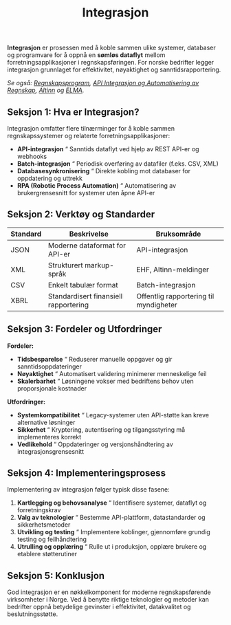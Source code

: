 ﻿---
title: "Integrasjon"
seoTitle: "Integrasjon"
meta_description: '**Integrasjon** er prosessen med å koble sammen ulike systemer, databaser og programvare for å oppnå en **sømløs dataflyt** mellom forretningsapplikasjoner...'
slug: integrasjon
type: blog
layout: pages/single
---

**Integrasjon** er prosessen med å koble sammen ulike systemer, databaser og programvare for å oppnå en **sømløs dataflyt** mellom forretningsapplikasjoner i regnskapsføringen. For norske bedrifter legger integrasjon grunnlaget for effektivitet, nøyaktighet og sanntidsrapportering.

*Se også: [Regnskapsprogram](/blogs/regnskap/regnskapsprogram "Regnskapsprogram: Økonomistyring for Norske Bedrifter"), [API Integrasjon og Automatisering av Regnskap](/blogs/regnskap/api-integrasjon-automatisering-regnskap "API Integrasjon og Automatisering av Regnskap “ Komplett Guide til Digital Regnskapsføring"), [Altinn](/blogs/regnskap/hva-er-altinn "Hva er Altinn? Komplett Guide til Norges Digitale Offentlige Tjenester") og [ELMA](/blogs/regnskap/elma "Hva er ELMA? En Guide til Elektronisk Mottaker- og Avsenderregister").*

## Seksjon 1: Hva er Integrasjon?

Integrasjon omfatter flere tilnærminger for å koble sammen regnskapssystemer og relaterte forretningsapplikasjoner:

* **API-integrasjon** “ Sanntids dataflyt ved hjelp av REST API-er og webhooks
* **Batch-integrasjon** “ Periodisk overføring av datafiler (f.eks. CSV, XML)
* **Databasesynkronisering** “ Direkte kobling mot databaser for oppdatering og uttrekk
* **RPA (Robotic Process Automation)** “ Automatisering av brukergrensesnitt for systemer uten åpne API-er

## Seksjon 2: Verktøy og Standarder

| **Standard** | **Beskrivelse**                       | **Bruksområde**                         |
|-------------|--------------------------------------|-----------------------------------------|
| JSON        | Moderne dataformat for API-er        | API-integrasjon                         |
| XML         | Strukturert markup-språk             | EHF, Altinn-meldinger                   |
| CSV         | Enkelt tabulær format                | Batch-integrasjon                       |
| XBRL        | Standardisert finansiell rapportering| Offentlig rapportering til myndigheter  |

## Seksjon 3: Fordeler og Utfordringer

**Fordeler:**

* **Tidsbesparelse** “ Reduserer manuelle oppgaver og gir sanntidsoppdateringer
* **Nøyaktighet** “ Automatisert validering minimerer menneskelige feil
* **Skalerbarhet** “ Løsningene vokser med bedriftens behov uten proporsjonale kostnader

**Utfordringer:**

* **Systemkompatibilitet** “ Legacy-systemer uten API-støtte kan kreve alternative løsninger
* **Sikkerhet** “ Kryptering, autentisering og tilgangsstyring må implementeres korrekt
* **Vedlikehold** “ Oppdateringer og versjonshåndtering av integrasjonsgrensesnitt

## Seksjon 4: Implementeringsprosess

Implementering av integrasjon følger typisk disse fasene:

1. **Kartlegging og behovsanalyse** “ Identifisere systemer, dataflyt og forretningskrav
2. **Valg av teknologier** “ Bestemme API-plattform, datastandarder og sikkerhetsmetoder
3. **Utvikling og testing** “ Implementere koblinger, gjennomføre grundig testing og feilhåndtering
4. **Utrulling og opplæring** “ Rulle ut i produksjon, opplære brukere og etablere støtterutiner

## Seksjon 5: Konklusjon

God integrasjon er en nøkkelkomponent for moderne regnskapsførende virksomheter i Norge. Ved å benytte riktige teknologier og metoder kan bedrifter oppnå betydelige gevinster i effektivitet, datakvalitet og beslutningsstøtte.










